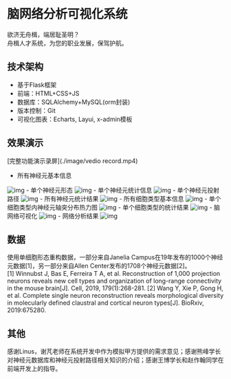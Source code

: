 #  脑网络分析可视化系统

欲济无舟楫，端居耻圣明？   
舟楫人才系统，为您的职业发展，保驾护航。

## 技术架构

- 基于Flask框架
- 前端：HTML+CSS+JS 
- 数据库：SQLAlchemy+MySQL(orm封装)
- 版本控制：Git
- 可视化图表：Echarts, Layui, x-admin模板

## 效果演示
[完整功能演示录屏](./image/vedio record.mp4)
- 所有神经元基本信息
<img src="./images/01.png" alt="img"/>  
- 单个神经元形态
<img src="./images/02.png" alt="img"/>  
- 单个神经元统计信息
<img src="./images/03.png" alt="img"/>  
- 单个神经元投射路径
<img src="./images/04.png" alt="img"/>  
- 所有神经元统计结果
<img src="./images/05.png" alt="img"/>  
- 所有细胞类型基本信息
<img src="./images/06.png" alt="img"/>  
- 单个细胞类型内神经元轴突分布热力图
<img src="./images/07.png" alt="img"/>  
- 单个细胞类型的统计结果
<img src="./images/08.png" alt="img"/>  
- 脑网络可视化
<img src="./images/09.png" alt="img"/>  
- 网络分析结果
<img src="./images/10.png" alt="img"/>  

## 数据
使用单细胞形态重构数据，一部分来自Janelia Campus在19年发布的1000个神经元数据[1]，另一部分来自Allen Center发布的1708个神经元数据[2]。  
[1] Winnubst J, Bas E, Ferreira T A, et al. Reconstruction of 1,000 projection neurons reveals new cell types and organization of long-range connectivity in the mouse brain[J]. Cell, 2019, 179(1):268-281. 
[2] Wang Y, Xie P, Gong H, et al. Complete single neuron reconstruction reveals morphological diversity in molecularly defined claustral and cortical neuron types[J]. BioRxiv, 2019:675280.

## 其他
感谢Linus，谢芃老师在系统开发中作为模拟甲方提供的需求意见；感谢熊峰学长对神经元数据库和神经元投射路径相关知识的介绍；感谢王博学长和赵作翰同学在前端开发上的指导。